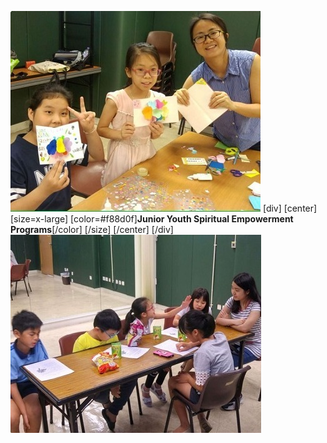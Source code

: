 ![](jy3.jpg)
[div]
[center]
[size=x-large]
[color=#f88d0f]**​Junior Youth Spiritual Empowerment Programs**[/color]
[/size]
[/center]
[/div]
![](jy4.jpg)

